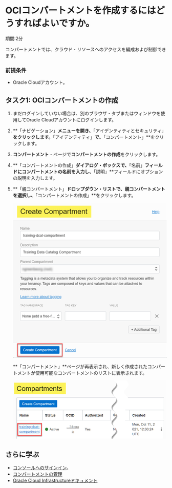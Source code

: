 # OCIコンパートメントを作成するにはどうすればよいですか。

期間:2分

コンパートメントでは、クラウド・リソースへのアクセスを編成および制御できます。

### 前提条件

*   Oracle Cloudアカウント。

## タスク1: OCIコンパートメントの作成

1.  まだログインしていない場合は、別のブラウザ・タブまたはウィンドウを使用してOracle Cloudアカウントにログインします。
    
2.  **「ナビゲーション」**メニューを開き、**「アイデンティティとセキュリティ」**をクリックします。**「アイデンティティ」**で、**「コンパートメント」**をクリックします。
    
3.  **コンパートメント**・ページで**コンパートメントの作成**をクリックします。
    
4.  **「コンパートメントの作成」**ダイアログ・ボックスで、**「名前」**フィールドにコンパートメントの名前を入力し、**「説明」**フィールドにオプションの説明を入力します。
    
5.  **「親コンパートメント」**ドロップダウン・リストで、親コンパートメントを選択し、**「コンパートメントの作成」**をクリックします。
    
    ![完了した「コンパートメントの作成」ダイアログ・ボックスで、「コンパートメントの作成」をクリックします。](./images/create-compartment.png " ")
    
    **「コンパートメント」**ページが再表示され、新しく作成されたコンパートメントが使用可能なコンパートメントのリストに表示されます。
    
    ![新しく作成されたコンパートメントのステータスが「アクティブ」で強調表示されます。](./images/compartment-created.png " ")
    

## さらに学ぶ

*   [コンソールへのサインイン](https://docs.cloud.oracle.com/en-us/iaas/Content/GSG/Tasks/signingin.htm)。
*   [コンパートメントの管理](https://docs.oracle.com/en-us/iaas/Content/Identity/compartments/managingcompartments.htm)
*   [Oracle Cloud Infrastructureドキュメント](https://docs.oracle.com/en-us/iaas/Content/GSG/Concepts/baremetalintro.htm)